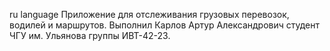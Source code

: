 ru language
Приложение для отслеживания грузовых перевозок, водилей и маршрутов.
Выполнил Карлов Артур Александрович студент ЧГУ им. Ульянова группы ИВТ-42-23.
